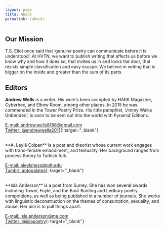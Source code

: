 ```yaml
---
layout: page
title: About
permalink: /about/
---
```


## Our Mission

T.S. Eliot once said that &#8216;genuine poetry can communicate before
it is understood&#8217;. At HVTN, we want to publish writing that affects
us before we know why and how it does so, that invites us in and locks
the door, that resists simple classification and easy escape.
We believe in writing that is bigger on the inside and greater than the sum of its parts.
<br/>

## Editors

**Andrew Wells** is a writer. His work&#8217;s been accepted by
HARK Magazine, Cyberhex, and Elbow Room, among other places. In 2015
he was commended in the Tower Poetry Prize. His little pamphlet,
&#8216;Jimmy Walks Unbended&#8217;, is soon to be sent out
into the world with Pyramid Editions.

[E-mail: andrew.wells8188@gmail.com](mailto:andrew.wells8188@gmail.com)<br/>
[Twitter: @andrewwells2011](https://twitter.com/andrewwells2011){: target="_blank"}

<br/>
**A. Leylâ Çolpan** is a poet and theorist whose current work engages
with trans-female embodiment, and textuality.
Her background ranges from process theory to Turkish folk.

[E-mail: aleylahess@pitt.edu](mailto:aleylahess@gmail.com)<br/>
[Tumblr: autogalatea](http://autogalatea.tumblr.com/){: target="_blank"}

<br/>
**Isla Anderson** is a poet from Surrey. She has won several awards including Tower, Foyle, and the Basil Bunting and Ledbury poetry competitions, as well as being published in a number of journals. She works with linguistic deconstruction on the themes of consumption, sexuality, and abuse. Her aim is to pull things apart.

[E-mail: isla.anderson@me.com](mailto:isla.anderson@me.com)<br/>
[Twitter: @islapoetry](https://twitter.com/islapoetry){: target="_blank"}
